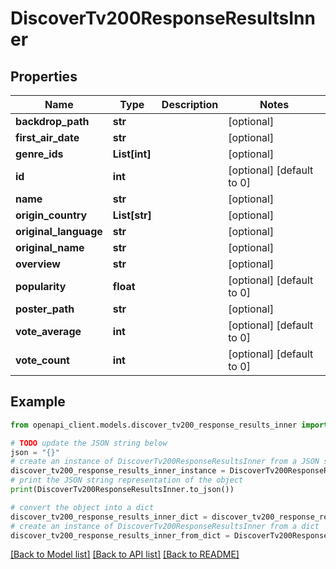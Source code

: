 # DiscoverTv200ResponseResultsInner


## Properties

Name | Type | Description | Notes
------------ | ------------- | ------------- | -------------
**backdrop_path** | **str** |  | [optional] 
**first_air_date** | **str** |  | [optional] 
**genre_ids** | **List[int]** |  | [optional] 
**id** | **int** |  | [optional] [default to 0]
**name** | **str** |  | [optional] 
**origin_country** | **List[str]** |  | [optional] 
**original_language** | **str** |  | [optional] 
**original_name** | **str** |  | [optional] 
**overview** | **str** |  | [optional] 
**popularity** | **float** |  | [optional] [default to 0]
**poster_path** | **str** |  | [optional] 
**vote_average** | **int** |  | [optional] [default to 0]
**vote_count** | **int** |  | [optional] [default to 0]

## Example

```python
from openapi_client.models.discover_tv200_response_results_inner import DiscoverTv200ResponseResultsInner

# TODO update the JSON string below
json = "{}"
# create an instance of DiscoverTv200ResponseResultsInner from a JSON string
discover_tv200_response_results_inner_instance = DiscoverTv200ResponseResultsInner.from_json(json)
# print the JSON string representation of the object
print(DiscoverTv200ResponseResultsInner.to_json())

# convert the object into a dict
discover_tv200_response_results_inner_dict = discover_tv200_response_results_inner_instance.to_dict()
# create an instance of DiscoverTv200ResponseResultsInner from a dict
discover_tv200_response_results_inner_from_dict = DiscoverTv200ResponseResultsInner.from_dict(discover_tv200_response_results_inner_dict)
```
[[Back to Model list]](../README.md#documentation-for-models) [[Back to API list]](../README.md#documentation-for-api-endpoints) [[Back to README]](../README.md)


